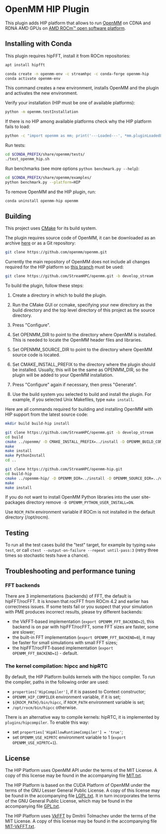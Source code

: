 # OpenMM HIP Plugin

This plugin adds HIP platform that allows to run [OpenMM](https://openmm.org) on CDNA and RDNA
AMD GPUs on [AMD ROCm™ open software platform](https://rocmdocs.amd.com).

## Installing with Conda

This plugin requires hipFFT, install it from ROCm repositories:

```sh
apt install hipfft
```

```sh
conda create -n openmm-env -c streamhpc -c conda-forge openmm-hip
conda activate openmm-env
```

This command creates a new environment, installs OpenMM and the plugin and activates the new
environment.

Verify your installation (HIP must be one of available platforms):

```sh
python -m openmm.testInstallation
```

If there is no HIP among available platforms check why the HIP platform fails to load:

```sh
python -c "import openmm as mm; print('---Loaded---', *mm.pluginLoadedLibNames, '---Failed---', *mm.Platform.getPluginLoadFailures(), sep='\n')"
```

Run tests:

```sh
cd $CONDA_PREFIX/share/openmm/tests/
./test_openmm_hip.sh
```

Run benchmarks (see more options `python benchmark.py --help`):

```sh
cd $CONDA_PREFIX/share/openmm/examples/
python benchmark.py --platform=HIP
```

To remove OpenMM and the HIP plugin, run:

```sh
conda uninstall openmm-hip openmm
```

## Building

This project uses [CMake](http://www.cmake.org) for its build system.

The plugin requires source code of OpenMM, it can be downloaded as an archive
[here](https://github.com/openmm/openmm/releases) or as a Git repository:

```sh
git clone https://github.com/openmm/openmm.git
```

<!-- TODO Update when HIP-related changes are merged into the main repository -->
Currently the main repository of OpenMM does not include all changes required for the HIP platform
so [this branch](https://github.com/StreamHPC/openmm/tree/develop_stream) must be used:

```sh
git clone https://github.com/StreamHPC/openmm.git -b develop_stream
```

To build the plugin, follow these steps:

1. Create a directory in which to build the plugin.

2. Run the CMake GUI or ccmake, specifying your new directory as the build directory and the top
level directory of this project as the source directory.

3. Press "Configure".

4. Set OPENMM_DIR to point to the directory where OpenMM is installed.  This is needed to locate
the OpenMM header files and libraries.

5. Set OPENMM_SOURCE_DIR to point to the directory where OpenMM source code is located.

6. Set CMAKE_INSTALL_PREFIX to the directory where the plugin should be installed.  Usually,
this will be the same as OPENMM_DIR, so the plugin will be added to your OpenMM installation.

7. Press "Configure" again if necessary, then press "Generate".

8. Use the build system you selected to build and install the plugin.  For example, if you
selected Unix Makefiles, type `make install`.

Here are all commands required for building and installing OpenMM with HIP support from the latest
source code:

```sh
mkdir build build-hip install

git clone https://github.com/StreamHPC/openmm.git -b develop_stream
cd build
cmake ../openmm/ -D CMAKE_INSTALL_PREFIX=../install -D OPENMM_BUILD_COMMON=ON -D OPENMM_PYTHON_USER_INSTALL=ON
make
make install
make PythonInstall
cd ..

git clone https://github.com/StreamHPC/openmm-hip.git
cd build-hip
cmake ../openmm-hip/ -D OPENMM_DIR=../install -D OPENMM_SOURCE_DIR=../openmm -D CMAKE_INSTALL_PREFIX=../install
make
make install
```

If you do not want to install OpenMM Python libraries into the user site-packages directory
remove `-D OPENMM_PYTHON_USER_INSTALL=ON`.

Use `ROCM_PATH` environment variable if ROCm is not installed in the default directory (/opt/rocm).

## Testing

To run all the test cases build the "test" target, for example by typing `make test`, or call
`ctest --output-on-failure --repeat until-pass:3` (retry three times so stochastic tests have
a chance).

## Troubleshooting and performance tuning

### FFT backends

There are 3 implementations (backends) of FFT, the default is hipFFT/rocFFT.  It is known that
rocFFT from ROCm 4.2 and earlier has correctness issues.  If some tests fail or you suspect that
your simulation with PME produces incorrect results, please try different backends:

* the VkFFT-based implementation (`export OPENMM_FFT_BACKEND=2`), this backend is on par with
  hipFFT/rocFFT, some FFT sizes are faster, some are slower;
* the built-in FFT implementation (`export OPENMM_FFT_BACKEND=0`), it may be faster for small
  simulations with small FFT sizes;
* the hipFFT/rocFFT-based implementation (`export OPENMM_FFT_BACKEND=1`) - default.

### The kernel compilation: hipcc and hipRTC

By default, the HIP Platform builds kernels with the hipcc compiler. To run the compiler, paths
in the following order are used:

* `properties['HipCompiler']`, if it is passed to Context constructor;
* `OPENMM_HIP_COMPILER` environment variable, if it is set;
* `${ROCM_PATH}/bin/hipcc`, if `ROCM_PATH` environment variable is set;
* `/opt/rocm/bin/hipcc` otherwise.

There is an alternative way to compile kernels: hipRTC, it is implemented by
`plugins/hipcompiler`.  To enable this way:

* set `properties['HipAllowRuntimeCompiler'] = 'true'`;
* set `OPENMM_USE_HIPRTC` environment variable to 1 (`export OPENMM_USE_HIPRTC=1`).

## License

The HIP Platform uses OpenMM API under the terms of the MIT License.  A copy of this license may
be found in the accompanying file [MIT.txt](licenses/MIT.txt).

The HIP Platform is based on the CUDA Platform of OpenMM under the terms of the GNU Lesser General
Public License.  A copy of this license may be found in the accompanying file
[LGPL.txt](licenses/LGPL.txt).  It in turn incorporates the terms of the GNU General Public
License, which may be found in the accompanying file [GPL.txt](licenses/GPL.txt).

The HIP Platform uses [VkFFT](https://github.com/DTolm/VkFFT) by Dmitrii Tolmachev under the terms
of the MIT License.  A copy of this license may be found in the accompanying file
[MIT-VkFFT.txt](licenses/MIT-VkFFT.txt).
